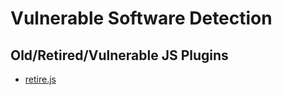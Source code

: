 # Vulnerable Software Detection

## Old/Retired/Vulnerable JS Plugins
- [retire.js](https://retirejs.github.io/retire.js/)